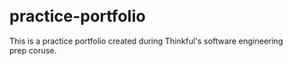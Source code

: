 # practice-portfolio
This is a practice portfolio created during Thinkful's software engineering prep coruse.
